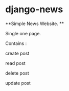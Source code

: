 # django-news

**Simple News Website.  **

Single one page. 

Contains :

  create post
  
  read post
  
  delete post
  
  update post
